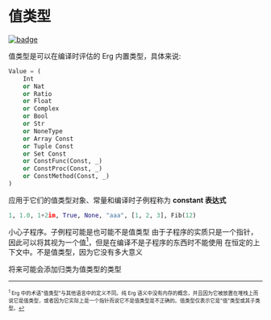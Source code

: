 # 值类型

[![badge](https://img.shields.io/endpoint.svg?url=https%3A%2F%2Fgezf7g7pd5.execute-api.ap-northeast-1.amazonaws.com%2Fdefault%2Fsource_up_to_date%3Fowner%3Derg-lang%26repos%3Derg%26ref%3Dmain%26path%3Ddoc/EN/syntax/type/08_value.md%26commit_hash%3Db713e6f5cf9570255ccf44d14166cb2a9984f55a)](https://gezf7g7pd5.execute-api.ap-northeast-1.amazonaws.com/default/source_up_to_date?owner=erg-lang&repos=erg&ref=main&path=doc/EN/syntax/type/08_value.md&commit_hash=b713e6f5cf9570255ccf44d14166cb2a9984f55a)

值类型是可以在编译时评估的 Erg 内置类型，具体来说: 

```python
Value = (
    Int
    or Nat
    or Ratio
    or Float
    or Complex
    or Bool
    or Str
    or NoneType
    or Array Const
    or Tuple Const
    or Set Const
    or ConstFunc(Const, _)
    or ConstProc(Const, _)
    or ConstMethod(Const, _)
)
```

应用于它们的值类型对象、常量和编译时子例程称为 __constant 表达式__

```python
1, 1.0, 1+2im, True, None, "aaa", [1, 2, 3], Fib(12)
```

小心子程序。子例程可能是也可能不是值类型
由于子程序的实质只是一个指针，因此可以将其视为一个值[<sup id="f1">1</sup>](#1)，但是在编译不是子程序的东西时不能使用 在恒定的上下文中。不是值类型，因为它没有多大意义

将来可能会添加归类为值类型的类型

---

<span id="1" style="font-size:x-small"><sup>1</sup> Erg 中的术语"值类型"与其他语言中的定义不同。纯 Erg 语义中没有内存的概念，并且因为它被放置在堆栈上而说它是值类型，或者因为它实际上是一个指针而说它不是值类型是不正确的。值类型仅表示它是"值"类型或其子类型。[↩](#f1)</span>
